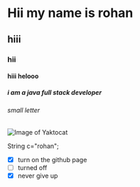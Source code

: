 # Hii my name is rohan
## hiii
### hii
#### hiii helooo
##### i am a java full stack developer
###### small letter
![Image of Yaktocat](https://octodex.github.com/images/yaktocat.png)

String c="rohan";

- [X] turn on the github page
- [ ] turned off
- [x] never give up  
